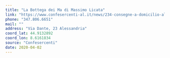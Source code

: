 ```yaml
---
title: "La Bottega dei Ma di Massimo Licata"
link: "https://www.confesercenti-al.it/news/234-consegne-a-domicilio-alessandria-lista-aggiornata-al-26-marzo.html"
phone: "347.806.6651"
mail: ""
address: "Via Dante, 23 Alessandria"
coord_lat: 44.9132892
coord_lon: 8.6161834
source: "Confesercenti"
date: 2020-04-02
---
```



